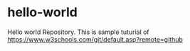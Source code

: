 # hello-world
Hello world Repository.
This is sample tuturial of https://www.w3schools.com/git/default.asp?remote=github
